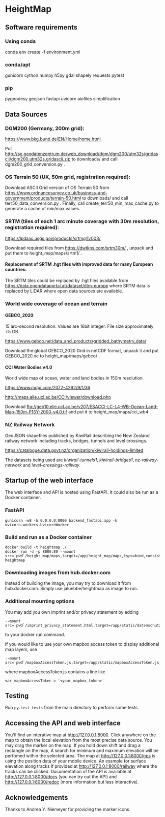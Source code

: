 # HeightMap

## Software requirements

### Using conda 

conda env create -f environment.yml

### conda/apt

gunicorn cython numpy h5py gdal shapely requests pytest

### pip

pygeodesy geojson fastapi uvicorn aiofiles simplification

## Data Sources

### DGM200 (Germany, 200m grid):

https://www.bkg.bund.de/EN/Home/home.html

Put http://sg.geodatenzentrum.de/web_download/dgm/dgm200/utm32s/gridascii/dgm200.utm32s.gridascii.zip to downloads/ and call dgm200_grid_conversion.py .

### OS Terrain 50 (UK, 50m grid, registration required):

Download ASCII Grid version of OS Terrain 50 from
https://www.ordnancesurvey.co.uk/business-and-government/products/terrain-50.html to downloads/ and call terr50_data_conversion.py .
Finally, call create_terr50_min_max_cache.py to generate a cache of min/max values.

### SRTM (tiles of each 1 arc minute coverage with 30m resolution, registration required):

https://lpdaac.usgs.gov/products/srtmgl1v003/

Download required tiles from https://dwtkns.com/srtm30m/ , unpack and put them to height_map/maps/srtm1/ .

#### Replacement of SRTM .hgt files with improved data for many European countries:

The SRTM tiles could be replaced by .hgt files available from https://data.opendataportal.at/dataset/dtm-europe where SRTM data is replaced by LiDAR where open data sources are available.

### World wide coverage of ocean and terrain

#### GEBCO_2020

15 arc-second resolution. Values are 16bit integer. File size approximately 7.5 GB.

https://www.gebco.net/data_and_products/gridded_bathymetry_data/

Download the global GEBCO_2020 Grid in netCDF format, unpack it and put GEBCO_2020.nc to height_map/maps/gebco/ .

#### CCI Water Bodies v4.0

World wide map of ocean, water and land bodies in 150m resolution.

https://www.mdpi.com/2072-4292/9/1/36

http://maps.elie.ucl.ac.be/CCI/viewer/download.php

Download ftp://geo10.elie.ucl.ac.be/v207/ESACCI-LC-L4-WB-Ocean-Land-Map-150m-P13Y-2000-v4.0.tif and put it to height_map/maps/cci_wb4 .

### NZ Railway Network

GeoJSON shapefiles published by KiwiRail describing the New Zealand railway network including tracks, bridges, tunnels and level crossings.

https://catalogue.data.govt.nz/organization/kiwirail-holdings-limited

The datasets being used are *kiwirail-tunnels1*, *kiwirail-bridges1*, *nz-railway-network* and *level-crossings-railway*.


## Startup of the web interface

The web interface and API is hosted using FastAPI. It could also be run as a Docker container.

### FastAPI
```
gunicorn -w8 -b 0.0.0.0:8000 backend_fastapi:app -k uvicorn.workers.UvicornWorker
```
### Build and run as a Docker container
```
docker build -t heightmap ./
docker run -d -p 8000:80 --mount src=`pwd`/height_map/maps,target=/app/height_map/maps,type=bind,consistency=cached heightmap
```
### Downloading images from hub.docker.com
Instead of building the image, you may try to download it from hub.docker.com. 
Simply use jaluebbe/heightmap as image to run.

### Additional mounting options
You may add you own imprint and/or privacy statement by adding
```
--mount src=`pwd`/imprint_privacy_statement.html,target=/app/static/datenschutz.html,type=bind,readonly
```
to your docker run command.

If you would like to use your own mapbox access token to display additional map layers, use 
```
--mount src=`pwd`/mapboxAccessToken.js,target=/app/static/mapboxAccessToken.js,type=bind,readonly
```
where mapboxAccessToken.js contains a line like
```
var mapboxAccessToken = '<your_mapbox_token>'
```

## Testing

Run ```py.test tests``` from the main directory to perform some tests.

## Accessing the API and web interface

You'll find an interative map at http://127.0.0.1:8000. Click anywhere on the map to obtain the local elevation from the most precise data source. 
You may drag the marker on the map. 
If you hold down shift and drag a rectangle on the map, A search for minimum and maximum elevation will be perfomed within the selected area. 
The map at http://127.0.0.1:8000/gps is using the position data of your mobile device. 
An example for surface elevation along tracks if provided at http://127.0.0.1:8000/railway where the tracks can be clicked. 
Documentation of the API is available at http://127.0.0.1:8000/docs (you can try out the API) and http://127.0.0.1:8000/redoc (more information but less interactive).

## Acknowledgements

Thanks to Andrea Y. Niemeyer for providing the marker icons.
